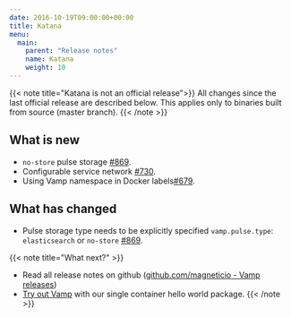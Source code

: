 ```yaml
---
date: 2016-10-19T09:00:00+00:00
title: Katana
menu:
  main:
    parent: "Release notes"
    name: Katana
    weight: 10
---
```


{{< note title="Katana is not an official release">}}
All changes since the last official release are described below. This applies only to binaries built from source (master branch). 
{{< /note >}}

## What is new
* `no-store` pulse storage [#869](https://github.com/magneticio/vamp/issues/869).
* Configurable service network [#730](https://github.com/magneticio/vamp/issues/730).
* Using Vamp namespace in Docker labels[#679](https://github.com/magneticio/vamp/issues/679).

## What has changed
* Pulse storage type needs to be explicitly specified `vamp.pulse.type`: `elasticsearch` or `no-store` [#869](https://github.com/magneticio/vamp/issues/869).

{{< note title="What next?" >}}
* Read all release notes on github ([github.com/magneticio - Vamp releases](https://github.com/magneticio/vamp/releases))
* [Try out Vamp](/documentation/installation/hello-world) with our single container hello world package.
{{< /note >}}
